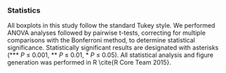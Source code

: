 ### Statistics

All boxplots in this study follow the standard Tukey style. We performed ANOVA analyses followed by pairwise t-tests, correcting for multiple comparisons with the Bonferroni method, to determine statistical significance. Statistically significant results are designated with asterisks (*** _P_ ≤ 0.001, ** _P_ ≤ 0.01, * _P_ ≤ 0.05). All statistical analysis and figure generation was performed in R \cite{R Core Team 2015}.
